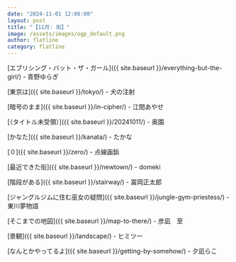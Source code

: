 ```yaml
---
date: "2024-11-01 12:00:00"
layout: post
title: "【11月: 街】"
image: /assets/images/ogp_default.png
author: flatline
category: flatline
---
```


[エブリシング・バット・ザ・ガール]({{ site.baseurl }}/everything-but-the-girl/) - 青野ゆらぎ

[東京は]({{ site.baseurl }}/tokyo/) - 犬の注射

[暗号のまま]({{ site.baseurl }}/in-cipher/) - 江間あやせ

[（タイトル未受領）]({{ site.baseurl }}/20241011/) - 奥園

[かなた]({{ site.baseurl }}/kanata/) - たかな

[０]({{ site.baseurl }}/zero/) - 点線画鋲

[最近できた街]({{ site.baseurl }}/newtown/) - domeki

[階段がある]({{ site.baseurl }}/stairway/) - 冨岡正太郎

[ジャングルジムに住む巫女の疑問]({{ site.baseurl }}/jungle-gym-priestess/) - 東川夢物語

[そこまでの地図]({{ site.baseurl }}/map-to-there/) - 彦凪　至

[景観]({{ site.baseurl }}/landscape/) - ヒミツー

[なんとかやってるよ]({{ site.baseurl }}/getting-by-somehow/) - 夕凪らこ
